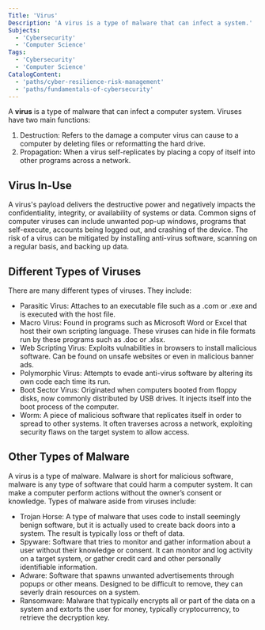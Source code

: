 ```yaml
---
Title: 'Virus'
Description: 'A virus is a type of malware that can infect a system.'
Subjects:
  - 'Cybersecurity'
  - 'Computer Science'
Tags:
  - 'Cybersecurity'
  - 'Computer Science'
CatalogContent:
  - 'paths/cyber-resilience-risk-management'
  - 'paths/fundamentals-of-cybersecurity'
---
```


A **virus** is a type of malware that can infect a computer system. Viruses have two main functions:

1. Destruction: Refers to the damage a computer virus can cause to a computer by deleting files or reformatting the hard drive.
2. Propagation: When a virus self-replicates by placing a copy of itself into other programs across a network.

## Virus In-Use

A virus's payload delivers the destructive power and negatively impacts the confidentiality, integrity, or availability of systems or data. Common signs of computer viruses can include unwanted pop-up windows, programs that self-execute, accounts being logged out, and crashing of the device. The risk of a virus can be mitigated by installing anti-virus software, scanning on a regular basis, and backing up data.

## Different Types of Viruses

There are many different types of viruses. They include:

- Parasitic Virus: Attaches to an executable file such as a .com or .exe and is executed with the host file.
- Macro Virus: Found in programs such as Microsoft Word or Excel that host their own scripting language. These viruses can hide in file formats run by these programs such as .doc or .xlsx.
- Web Scripting Virus: Exploits vulnabilities in browsers to install malicious software. Can be found on unsafe websites or even in malicious banner ads.
- Polymorphic Virus: Attempts to evade anti-virus software by altering its own code each time its run.
- Boot Sector Virus: Originated when computers booted from floppy disks, now commonly distributed by USB drives. It injects itself into the boot process of the computer.
- Worm: A piece of malicious software that replicates itself in order to spread to other systems. It often traverses across a network, exploiting security flaws on the target system to allow access.

## Other Types of Malware

A virus is a type of malware. Malware is short for malicious software, malware is any type of software that could harm a computer system. It can make a computer perform actions without the owner’s consent or knowledge. Types of malware aside from viruses include:

- Trojan Horse: A type of malware that uses code to install seemingly benign software, but it is actually used to create back doors into a system. The result is typically loss or theft of data.
- Spyware: Software that tries to monitor and gather information about a user without their knowledge or consent. It can monitor and log activity on a target system, or gather credit card and other personally identifiable information.
- Adware: Software that spawns unwanted advertisements through popups or other means. Designed to be difficult to remove, they can severly drain resources on a system.
- Ransomware: Malware that typically encrypts all or part of the data on a system and extorts the user for money, typically cryptocurrency, to retrieve the decryption key.
